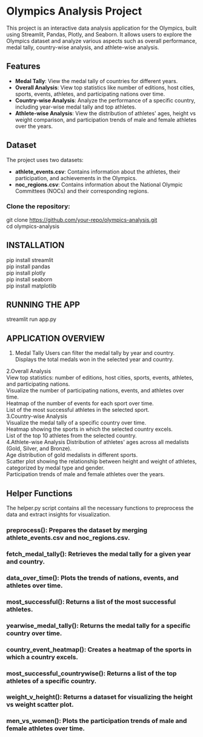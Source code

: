 # Olympics Analysis Project

This project is an interactive data analysis application for the Olympics, built using Streamlit, Pandas, Plotly, and Seaborn. It allows users to explore the Olympics dataset and analyze various aspects such as overall performance, medal tally, country-wise analysis, and athlete-wise analysis.

## Features

- **Medal Tally**: View the medal tally of countries for different years.
- **Overall Analysis**: View top statistics like number of editions, host cities, sports, events, athletes, and participating nations over time.
- **Country-wise Analysis**: Analyze the performance of a specific country, including year-wise medal tally and top athletes.
- **Athlete-wise Analysis**: View the distribution of athletes' ages, height vs weight comparison, and participation trends of male and female athletes over the years.

## Dataset

The project uses two datasets:
- **athlete_events.csv**: Contains information about the athletes, their participation, and achievements in the Olympics.
- **noc_regions.csv**: Contains information about the National Olympic Committees (NOCs) and their corresponding regions.

### Clone the repository:

git clone https://github.com/your-repo/olympics-analysis.git    
cd olympics-analysis 

## INSTALLATION

pip install streamlit    
pip install pandas    
pip install plotly    
pip install seaborn    
pip install matplotlib   

## RUNNING THE APP

streamlit run app.py

## APPLICATION OVERVIEW

1. Medal Tally
Users can filter the medal tally by year and country.  
Displays the total medals won in the selected year and country.  

2.Overall Analysis  
View top statistics: number of editions, host cities, sports, events, athletes, and participating nations.  
Visualize the number of participating nations, events, and athletes over time.  
Heatmap of the number of events for each sport over time.  
List of the most successful athletes in the selected sport.  
3.Country-wise Analysis  
Visualize the medal tally of a specific country over time.  
Heatmap showing the sports in which the selected country excels.  
List of the top 10 athletes from the selected country.  
4.Athlete-wise Analysis
Distribution of athletes' ages across all medalists (Gold, Silver, and Bronze).  
Age distribution of gold medalists in different sports.  
Scatter plot showing the relationship between height and weight of athletes, categorized by medal type and gender.  
Participation trends of male and female athletes over the years.


## Helper Functions  
The helper.py script contains all the necessary functions to preprocess the data and extract insights for visualization.    

### preprocess(): Prepares the dataset by merging athlete_events.csv and noc_regions.csv.  
### fetch_medal_tally(): Retrieves the medal tally for a given year and country.  
### data_over_time(): Plots the trends of nations, events, and athletes over time.  
### most_successful(): Returns a list of the most successful athletes.  
### yearwise_medal_tally(): Returns the medal tally for a specific country over time.  
### country_event_heatmap(): Creates a heatmap of the sports in which a country excels.  
### most_successful_countrywise(): Returns a list of the top athletes of a specific country.  
### weight_v_height(): Returns a dataset for visualizing the height vs weight scatter plot.  
### men_vs_women(): Plots the participation trends of male and female athletes over time.  



